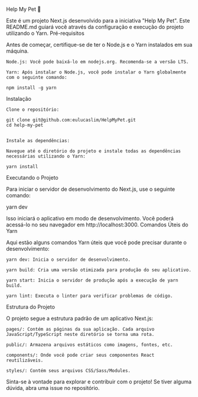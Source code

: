 Help My Pet 🐶

Este é um projeto Next.js desenvolvido para a iniciativa "Help My Pet". Este README.md guiará você através da configuração e execução do projeto utilizando o Yarn.
Pré-requisitos

Antes de começar, certifique-se de ter o Node.js e o Yarn instalados em sua máquina.

    Node.js: Você pode baixá-lo em nodejs.org. Recomenda-se a versão LTS.

    Yarn: Após instalar o Node.js, você pode instalar o Yarn globalmente com o seguinte comando:

    npm install -g yarn


Instalação

    Clone o repositório:

    git clone git@github.com:eulucaslim/HelpMyPet.git
    cd help-my-pet


    Instale as dependências:

    Navegue até o diretório do projeto e instale todas as dependências necessárias utilizando o Yarn:

    yarn install


Executando o Projeto

Para iniciar o servidor de desenvolvimento do Next.js, use o seguinte comando:

yarn dev


Isso iniciará o aplicativo em modo de desenvolvimento. Você poderá acessá-lo no seu navegador em http://localhost:3000.
Comandos Úteis do Yarn

Aqui estão alguns comandos Yarn úteis que você pode precisar durante o desenvolvimento:

    yarn dev: Inicia o servidor de desenvolvimento.

    yarn build: Cria uma versão otimizada para produção do seu aplicativo.

    yarn start: Inicia o servidor de produção após a execução de yarn build.

    yarn lint: Executa o linter para verificar problemas de código.

Estrutura do Projeto

O projeto segue a estrutura padrão de um aplicativo Next.js:

    pages/: Contém as páginas da sua aplicação. Cada arquivo JavaScript/TypeScript neste diretório se torna uma rota.

    public/: Armazena arquivos estáticos como imagens, fontes, etc.

    components/: Onde você pode criar seus componentes React reutilizáveis.

    styles/: Contém seus arquivos CSS/Sass/Modules.

Sinta-se à vontade para explorar e contribuir com o projeto! Se tiver alguma dúvida, abra uma issue no repositório.
